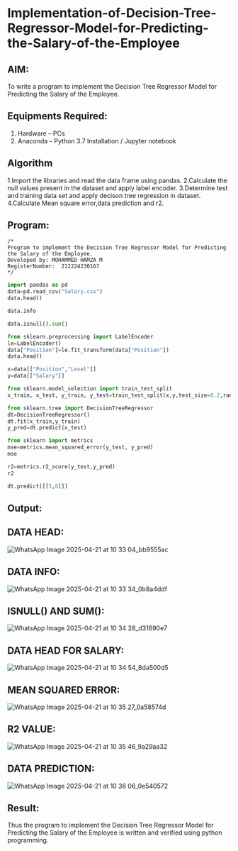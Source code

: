 # Implementation-of-Decision-Tree-Regressor-Model-for-Predicting-the-Salary-of-the-Employee

## AIM:
To write a program to implement the Decision Tree Regressor Model for Predicting the Salary of the Employee.

## Equipments Required:
1. Hardware – PCs
2. Anaconda – Python 3.7 Installation / Jupyter notebook

## Algorithm
1.Import the libraries and read the data frame using pandas.
2.Calculate the null values present in the dataset and apply label encoder.
3.Determine test and training data set and apply decison tree regression in dataset.
4.Calculate Mean square error,data prediction and r2.

## Program:
```
/*
Program to implement the Decision Tree Regressor Model for Predicting the Salary of the Employee.
Developed by: MOHAMMED HAMZA M
RegisterNumber:  212224230167
*/
```
```py
import pandas as pd
data=pd.read_csv("Salary.csv")
data.head()

data.info

data.isnull().sum()

from sklearn.preprocessing import LabelEncoder
le=LabelEncoder()
data["Position"]=le.fit_transform(data["Position"])
data.head()

x=data[["Position","Level"]]
y=data[["Salary"]]

from sklearn.model_selection import train_test_split
x_train, x_test, y_train, y_test=train_test_split(x,y,test_size=0.2,random_state=2)

from sklearn.tree import DecisionTreeRegressor
dt=DecisionTreeRegressor()
dt.fit(x_train,y_train)
y_pred=dt.predict(x_test)

from sklearn import metrics
mse=metrics.mean_squared_error(y_test, y_pred)
mse

r2=metrics.r2_score(y_test,y_pred)
r2

dt.predict([[5,6]])
```
## Output:
## DATA HEAD:
![WhatsApp Image 2025-04-21 at 10 33 04_bb9555ac](https://github.com/user-attachments/assets/dc658d79-ec61-4cc2-b820-8d5ef677a717)

## DATA INFO:
![WhatsApp Image 2025-04-21 at 10 33 34_0b8a4ddf](https://github.com/user-attachments/assets/69e5a57a-73d4-434e-8521-1a473b16fd82)

## ISNULL() AND SUM():
![WhatsApp Image 2025-04-21 at 10 34 28_d31690e7](https://github.com/user-attachments/assets/439f785b-a4f0-4d03-a400-12a67c29c18f)

## DATA HEAD FOR SALARY:
![WhatsApp Image 2025-04-21 at 10 34 54_8da500d5](https://github.com/user-attachments/assets/0a78b483-eb56-4cdc-8c50-0a5e7d3d2773)

## MEAN SQUARED ERROR:
![WhatsApp Image 2025-04-21 at 10 35 27_0a58574d](https://github.com/user-attachments/assets/ed8c2366-1684-43c9-b9fc-a5c5f9d06b76)

## R2 VALUE:
![WhatsApp Image 2025-04-21 at 10 35 46_9a29aa32](https://github.com/user-attachments/assets/1e584499-ad1e-4a17-8451-4ab9cf3454c1)

## DATA PREDICTION:
![WhatsApp Image 2025-04-21 at 10 36 06_0e540572](https://github.com/user-attachments/assets/ddedeb34-f7b4-4829-8a5f-1dad0b515e44)



## Result:
Thus the program to implement the Decision Tree Regressor Model for Predicting the Salary of the Employee is written and verified using python programming.
